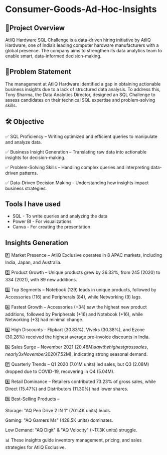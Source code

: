 # Consumer-Goods-Ad-Hoc-Insights

## 📌Project Overview

AtliQ Hardware SQL Challenge is a data-driven hiring initiative by AtliQ Hardware, one of India’s leading computer hardware manufacturers with a global presence. The company aims to strengthen its data analytics team to enable smart, data-informed decision-making.

## 🎯Problem Statement

The management at AtliQ Hardware identified a gap in obtaining actionable business insights due to a lack of structured data analysis. To address this, Tony Sharma, the Data Analytics Director, designed an SQL Challenge to assess candidates on their technical SQL expertise and problem-solving skills.

## 🛠 Objective

✅ SQL Proficiency – Writing optimized and efficient queries to manipulate and analyze data.

✅ Business Insight Generation – Translating raw data into actionable insights for decision-making.

✅ Problem-Solving Skills – Handling complex queries and interpreting data-driven patterns.

✅ Data-Driven Decision Making – Understanding how insights impact business strategies.

## Tools I have used

* SQL - To write queries and analyzing the data
* Power BI - For visualizations
* Canva - For creating the presentation

## Insights Generation

1️⃣ Market Presence – AtliQ Exclusive operates in 8 APAC markets, including India, Japan, and Australia.

2️⃣ Product Growth – Unique products grew by 36.33%, from 245 (2020) to 334 (2021), with 89 new additions.

3️⃣ Top Segments – Notebook (129) leads in unique products, followed by Accessories (116) and Peripherals (84), while Networking (9) lags.

4️⃣ Fastest Growth – Accessories (+34) saw the highest new product additions, followed by Peripherals (+16) and Notebook (+16), while Networking (+3) had minimal change.

5️⃣ High Discounts – Flipkart (30.83%), Viveks (30.38%), and Ezone (30.28%) received the highest average pre-invoice discounts in India.

6️⃣ Sales Surge – November 2021 ($20.46M) saw the highest gross sales, nearly 3x November 2020 ($7.52M), indicating strong seasonal demand.

7️⃣ Quarterly Trends – Q1 2020 (7.01M units) led sales, but Q3 (2.08M) dropped due to COVID-19, recovering in Q4 (5.04M).

8️⃣ Retail Dominance – Retailers contributed 73.23% of gross sales, while Direct (15.47%) and Distributors (11.30%) had lower shares.

9️⃣ Best-Selling Products –

Storage: "AQ Pen Drive 2 IN 1" (701.4K units) leads.

Gaming: "AQ Gamers Ms" (428.5K units) dominates.

Low Demand: "AQ Digit" & "AQ Velocity" (~17.3K units) struggle.

📊 These insights guide inventory management, pricing, and sales strategies for AtliQ Exclusive.
